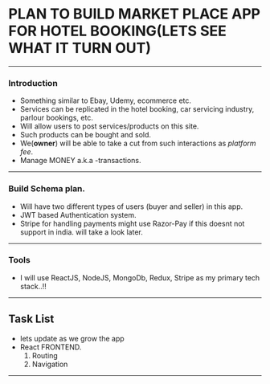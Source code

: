 # PLAN TO BUILD MARKET PLACE APP FOR HOTEL BOOKING(LETS SEE WHAT IT TURN OUT)

---

### Introduction

- Something similar to Ebay, Udemy, ecommerce etc.
- Services can be replicated in the hotel booking, car servicing industry, parlour bookings, etc.
- Will allow users to post services/products on this site.
- Such products can be bought and sold.
- We(**owner**) will be able to take a cut from such interactions as _platform fee_.
- Manage MONEY a.k.a -transactions.

---

### Build Schema plan.

- Will have two different types of users (buyer and seller) in this app.
- JWT based Authentication system.
- Stripe for handling payments might use Razor-Pay if this doesnt not support in india. will take a look later.

---

### Tools

- I will use ReactJS, NodeJS, MongoDb, Redux, Stripe as my primary tech stack..!!

---

## Task List

- lets update as we grow the app
- React FRONTEND.
  1. Routing
  2. Navigation

---
